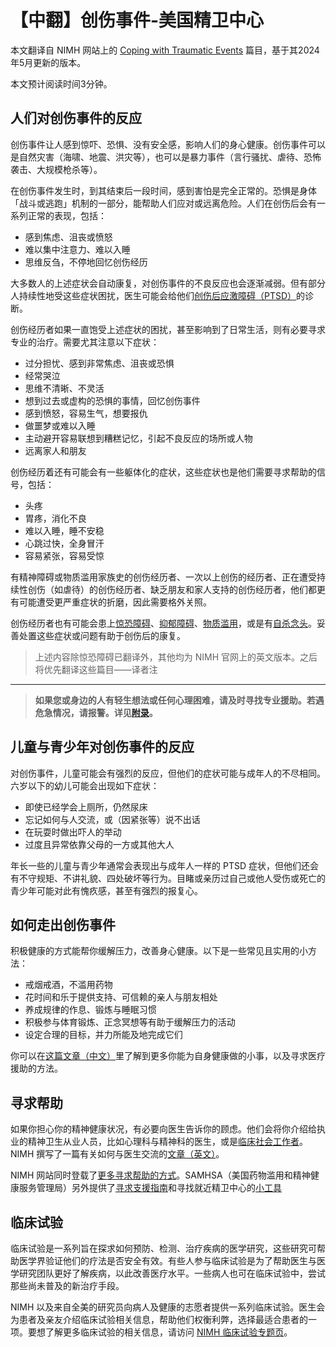 # 【中翻】创伤事件-美国精卫中心

本文翻译自 NIMH 网站上的 [Coping with Traumatic Events](https://www.nimh.nih.gov/health/topics/coping-with-traumatic-events) 篇目，基于其2024年5月更新的版本。

本文预计阅读时间3分钟。

## 人们对创伤事件的反应

创伤事件让人感到惊吓、恐惧、没有安全感，影响人们的身心健康。创伤事件可以是自然灾害（海啸、地震、洪灾等），也可以是暴力事件（言行骚扰、虐待、恐怖袭击、大规模枪杀等）。

在创伤事件发生时，到其结束后一段时间，感到害怕是完全正常的。恐惧是身体「战斗或逃跑」机制的一部分，能帮助人们应对或远离危险。人们在创伤后会有一系列正常的表现，包括：

- 感到焦虑、沮丧或愤怒
- 难以集中注意力、难以入睡
- 思维反刍，不停地回忆创伤经历

大多数人的上述症状会自动康复，对创伤事件的不良反应也会逐渐减弱。但有部分人持续性地受这些症状困扰，医生可能会给他们[创伤后应激障碍（PTSD）](./PTSD.md)的诊断。

创伤经历者如果一直饱受上述症状的困扰，甚至影响到了日常生活，则有必要寻求专业的治疗。需要尤其注意以下症状：

- 过分担忧、感到非常焦虑、沮丧或恐惧
- 经常哭泣
- 思维不清晰、不灵活
- 想到过去或虚构的恐惧的事情，回忆创伤事件
- 感到愤怒，容易生气，想要报仇
- 做噩梦或难以入睡
- 主动避开容易联想到糟糕记忆，引起不良反应的场所或人物
- 远离家人和朋友

创伤经历着还有可能会有一些躯体化的症状，这些症状也是他们需要寻求帮助的信号，包括：

- 头疼
- 胃疼，消化不良
- 难以入睡，睡不安稳
- 心跳过快，全身冒汗
- 容易紧张，容易受惊

有精神障碍或物质滥用家族史的创伤经历者、一次以上创伤的经历者、正在遭受持续性创伤（如虐待）的创伤经历者、缺乏朋友和家人支持的创伤经历者，他们都更有可能遭受更严重症状的折磨，因此需要格外关照。

创伤经历者也有可能会患上[惊恐障碍](./PanicDisorder.md)、[抑郁障碍](https://www.nimh.nih.gov/health/topics/depression)、[物质滥用](https://www.nimh.nih.gov/health/topics/substance-use-and-mental-health)，或是有[自杀念头](https://www.nimh.nih.gov/health/topics/suicide-prevention)。妥善处置这些症状或问题有助于创伤后的康复。

> 上述内容除惊恐障碍已翻译外，其他均为 NIMH 官网上的英文版本。之后将优先翻译这些篇目——译者注
----
> **如果您或身边的人有轻生想法或任何心理困难，请及时寻找专业援助。若遇危急情况，请报警。详见[附录](../appendix.md#危机干预与报警)。**

## 儿童与青少年对创伤事件的反应

对创伤事件，儿童可能会有强烈的反应，但他们的症状可能与成年人的不尽相同。六岁以下的幼儿可能会出现如下症状：

- 即使已经学会上厕所，仍然尿床
- 忘记如何与人交流，或（因紧张等）说不出话
- 在玩耍时做出吓人的举动
- 过度且异常依靠父母的一方或其他大人

年长一些的儿童与青少年通常会表现出与成年人一样的 PTSD 症状，但他们还会有不守规矩、不讲礼貌、四处破坏等行为。目睹或亲历过自己或他人受伤或死亡的青少年可能对此有愧疚感，甚至有强烈的报复心。

## 如何走出创伤事件

积极健康的方式能帮你缓解压力，改善身心健康。以下是一些常见且实用的小方法：

- 戒烟戒酒，不滥用药物
- 花时间和乐于提供支持、可信赖的亲人与朋友相处
- 养成规律的作息、锻炼与睡眠习惯
- 积极参与体育锻炼、正念冥想等有助于缓解压力的活动
- 设定合理的目标，并力所能及地完成它们

你可以在[这篇文章（中文）](./SelfCare.md)里了解到更多你能为自身健康做的小事，以及寻求医疗援助的方法。

## 寻求帮助

如果你担心你的精神健康状况，有必要向医生告诉你的顾虑。他们会将你介绍给执业的精神卫生从业人员，比如心理科与精神科的医生，或是[临床社会工作者](../appendix.md#临床社会工作者)。NIMH 撰写了一篇有关如何与医生交流的[文章（英文）](https://www.nimh.nih.gov/health/publications/tips-for-talking-with-your-health-care-provider)。

NIMH 网站同时登载了[更多寻求帮助的方式](https://www.nimh.nih.gov/health/find-help)。SAMHSA（美国药物滥用和精神健康服务管理局）另外提供了[寻求支援指南](https://www.samhsa.gov/find-support)和寻找就近精卫中心的[小工具](https://findtreatment.samhsa.gov/)

## 临床试验

临床试验是一系列旨在探求如何预防、检测、治疗疾病的医学研究，这些研究可帮助医学界验证他们的疗法是否安全有效。有些人参与临床试验是为了帮助医生与医学研究团队更好了解疾病，以此改善医疗水平。一些病人也可在临床试验中，尝试那些尚未普及的新治疗手段。

NIMH 以及来自全美的研究员向病人及健康的志愿者提供一系列临床试验。医生会为患者及亲友介绍临床试验相关信息，帮助他们权衡利弊，选择最适合患者的一项。要想了解更多临床试验的相关信息，请访问 [NIMH 临床试验专题页](https://www.nimh.nih.gov/health/trials)。
